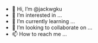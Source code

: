 - 👋 Hi, I’m @jackwgku
- 👀 I’m interested in ...
- 🌱 I’m currently learning ...
- 💞️ I’m looking to collaborate on ...
- 📫 How to reach me ...

<!---
jackwgku/jackwgku is a ✨ special ✨ repository because its `README.md` (this file) appears on your GitHub profile.
You can click the Preview link to take a look at your changes.
--->

